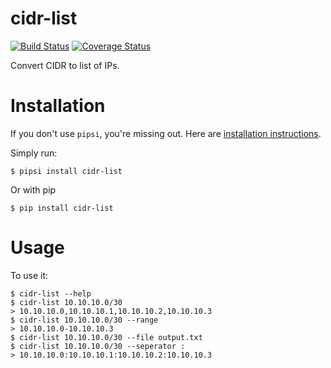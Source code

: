 # cidr-list

[![Build Status](https://travis-ci.org/mpicard/cidr_list.svg?branch=master)](https://travis-ci.org/mpicard/cidr_list)
[![Coverage Status](https://coveralls.io/repos/github/mpicard/cidr_list/badge.svg?branch=master)](https://coveralls.io/github/mpicard/cidr_list?branch=master)

Convert CIDR to list of IPs.


# Installation

If you don't use `pipsi`, you're missing out.
Here are [installation instructions](https://github.com/mitsuhiko/pipsi#readme).

Simply run:

    $ pipsi install cidr-list

Or with pip

    $ pip install cidr-list


# Usage

To use it:

    $ cidr-list --help
    $ cidr-list 10.10.10.0/30
    > 10.10.10.0,10.10.10.1,10.10.10.2,10.10.10.3
    $ cidr-list 10.10.10.0/30 --range
    > 10.10.10.0-10.10.10.3
    $ cidr-list 10.10.10.0/30 --file output.txt
    $ cidr-list 10.10.10.0/30 --seperator :
    > 10.10.10.0:10.10.10.1:10.10.10.2:10.10.10.3
